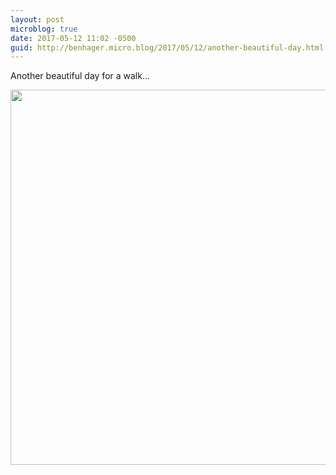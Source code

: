 ```yaml
---
layout: post
microblog: true
date: 2017-05-12 11:02 -0500
guid: http://benhager.micro.blog/2017/05/12/another-beautiful-day.html
---
```

Another beautiful day for a walk...

<img src="http://benhager.micro.blog/uploads/2017/95549bdd26.jpg" width="600" height="600" style="height: auto" />
